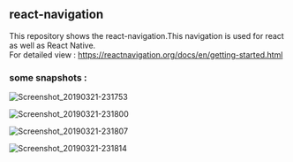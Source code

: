## react-navigation
This repository shows the react-navigation.This navigation is used for react as well as React Native.  
For detailed view : https://reactnavigation.org/docs/en/getting-started.html


### some snapshots :

![Screenshot_20190321-231753](https://user-images.githubusercontent.com/26687042/54774794-8d0c9a80-4c32-11e9-868e-35bf00d17159.png)

![Screenshot_20190321-231800](https://user-images.githubusercontent.com/26687042/54774795-8da53100-4c32-11e9-9b82-938492e009c0.png)

![Screenshot_20190321-231807](https://user-images.githubusercontent.com/26687042/54774796-8da53100-4c32-11e9-8a4f-9aa99775cf4b.png)

![Screenshot_20190321-231814](https://user-images.githubusercontent.com/26687042/54774798-8da53100-4c32-11e9-80d4-9c86bac8928c.png)
